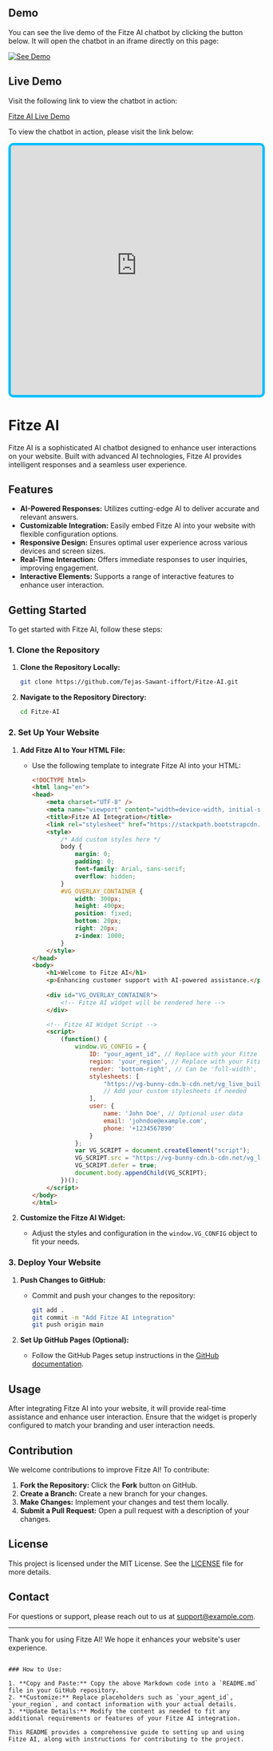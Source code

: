 ## Demo

You can see the live demo of the Fitze AI chatbot by clicking the button below. It will open the chatbot in an iframe directly on this page:

[![See Demo](https://img.shields.io/badge/See_Demo-Click_here-blue)](https://tejas-sawant-iffort.github.io/Fitze-AI/)

## Live Demo

Visit the following link to view the chatbot in action:

[Fitze AI Live Demo](https://tejas-sawant-iffort.github.io/Fitze-AI/)


To view the chatbot in action, please visit the link below:

<iframe
    src="https://tejas-sawant-iffort.github.io/Fitze-AI/"
    style="width: 100%; height: 500px; border: 5px solid #00bfff; border-radius: 10px;"
    frameborder="0">
</iframe> 

# Fitze AI

Fitze AI is a sophisticated AI chatbot designed to enhance user interactions on your website. Built with advanced AI technologies, Fitze AI provides intelligent responses and a seamless user experience.

## Features

- **AI-Powered Responses:** Utilizes cutting-edge AI to deliver accurate and relevant answers.
- **Customizable Integration:** Easily embed Fitze AI into your website with flexible configuration options.
- **Responsive Design:** Ensures optimal user experience across various devices and screen sizes.
- **Real-Time Interaction:** Offers immediate responses to user inquiries, improving engagement.
- **Interactive Elements:** Supports a range of interactive features to enhance user interaction.

## Getting Started

To get started with Fitze AI, follow these steps:

### 1. Clone the Repository

1. **Clone the Repository Locally:**
   ```bash
   git clone https://github.com/Tejas-Sawant-iffort/Fitze-AI.git
   ```
2. **Navigate to the Repository Directory:**
   ```bash
   cd Fitze-AI
   ```

### 2. Set Up Your Website

1. **Add Fitze AI to Your HTML File:**
   - Use the following template to integrate Fitze AI into your HTML:
     ```html
     <!DOCTYPE html>
     <html lang="en">
     <head>
         <meta charset="UTF-8" />
         <meta name="viewport" content="width=device-width, initial-scale=1.0" />
         <title>Fitze AI Integration</title>
         <link rel="stylesheet" href="https://stackpath.bootstrapcdn.com/bootstrap/4.5.2/css/bootstrap.min.css">
         <style>
             /* Add custom styles here */
             body {
                 margin: 0;
                 padding: 0;
                 font-family: Arial, sans-serif;
                 overflow: hidden;
             }
             #VG_OVERLAY_CONTAINER {
                 width: 300px;
                 height: 400px;
                 position: fixed;
                 bottom: 20px;
                 right: 20px;
                 z-index: 1000;
             }
         </style>
     </head>
     <body>
         <h1>Welcome to Fitze AI</h1>
         <p>Enhancing customer support with AI-powered assistance.</p>
         
         <div id="VG_OVERLAY_CONTAINER">
             <!-- Fitze AI widget will be rendered here -->
         </div>

         <!-- Fitze AI Widget Script -->
         <script>
             (function() {
                 window.VG_CONFIG = {
                     ID: "your_agent_id", // Replace with your Fitze AI agent ID
                     region: 'your_region', // Replace with your Fitze AI account region
                     render: 'bottom-right', // Can be 'full-width', 'bottom-left', or 'bottom-right'
                     stylesheets: [
                         "https://vg-bunny-cdn.b-cdn.net/vg_live_build/styles.css",
                         // Add your custom stylesheets if needed
                     ],
                     user: {
                         name: 'John Doe', // Optional user data
                         email: 'johndoe@example.com',
                         phone: '+1234567890'
                     }
                 };
                 var VG_SCRIPT = document.createElement("script");
                 VG_SCRIPT.src = "https://vg-bunny-cdn.b-cdn.net/vg_live_build/vg_bundle.js";
                 VG_SCRIPT.defer = true;
                 document.body.appendChild(VG_SCRIPT);
             })();
         </script>
     </body>
     </html>
     ```

2. **Customize the Fitze AI Widget:**
   - Adjust the styles and configuration in the `window.VG_CONFIG` object to fit your needs.

### 3. Deploy Your Website

1. **Push Changes to GitHub:**
   - Commit and push your changes to the repository:
     ```bash
     git add .
     git commit -m "Add Fitze AI integration"
     git push origin main
     ```

2. **Set Up GitHub Pages (Optional):**
   - Follow the GitHub Pages setup instructions in the [GitHub documentation](https://docs.github.com/en/pages/getting-started-with-github-pages).

## Usage

After integrating Fitze AI into your website, it will provide real-time assistance and enhance user interaction. Ensure that the widget is properly configured to match your branding and user interaction needs.

## Contribution

We welcome contributions to improve Fitze AI! To contribute:

1. **Fork the Repository:** Click the **Fork** button on GitHub.
2. **Create a Branch:** Create a new branch for your changes.
3. **Make Changes:** Implement your changes and test them locally.
4. **Submit a Pull Request:** Open a pull request with a description of your changes.

## License

This project is licensed under the MIT License. See the [LICENSE](LICENSE) file for more details.

## Contact

For questions or support, please reach out to us at [support@example.com](mailto:support@example.com).

---

Thank you for using Fitze AI! We hope it enhances your website's user experience.
```

### How to Use:

1. **Copy and Paste:** Copy the above Markdown code into a `README.md` file in your GitHub repository.
2. **Customize:** Replace placeholders such as `your_agent_id`, `your_region`, and contact information with your actual details.
3. **Update Details:** Modify the content as needed to fit any additional requirements or features of your Fitze AI integration.

This README provides a comprehensive guide to setting up and using Fitze AI, along with instructions for contributing to the project.
